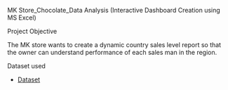 MK Store_Chocolate_Data Analysis (Interactive Dashboard Creation using MS Excel)

Project Objective 

The MK store wants to create a dynamic country sales level report so that the owner can understand performance of each sales man in the region.

Dataset used

- <a href="https://github.com/Mkiza-Netizen/Data-Analysis-Dashboard/blob/main/CHOCOLATE%20ANALYSIS.xlsx">Dataset</a>



